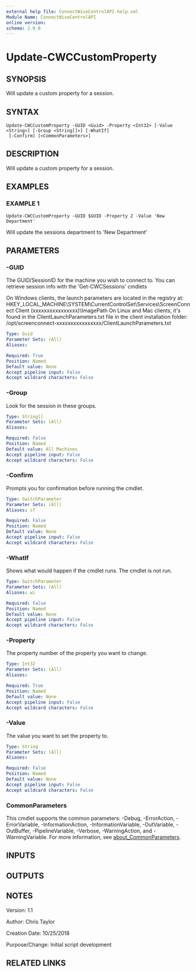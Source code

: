 ```yaml
---
external help file: ConnectWiseControlAPI-help.xml
Module Name: ConnectWiseControlAPI
online version:
schema: 2.0.0
---
```


# Update-CWCCustomProperty

## SYNOPSIS
Will update a custom property for a session.

## SYNTAX

```
Update-CWCCustomProperty -GUID <Guid> -Property <Int32> [-Value <String>] [-Group <String[]>] [-WhatIf]
 [-Confirm] [<CommonParameters>]
```

## DESCRIPTION
Will update a custom property for a session.

## EXAMPLES

### EXAMPLE 1
```
Update-CWCCustomProperty -GUID $GUID -Property 2 -Value 'New Department'
```

Will update the sessions department to 'New Department'

## PARAMETERS

### -GUID
The GUID/SessionID for the machine you wish to connect to.
You can retrieve session info with the 'Get-CWCSessions' cmdlets

On Windows clients, the launch parameters are located in the registry at:
    HKEY_LOCAL_MACHINE\SYSTEM\CurrentControlSet\Services\ScreenConnect Client (xxxxxxxxxxxxxxxx)\ImagePath
On Linux and Mac clients, it's found in the ClientLaunchParameters.txt file in the client installation folder:
    /opt/screenconnect-xxxxxxxxxxxxxxxx/ClientLaunchParameters.txt

```yaml
Type: Guid
Parameter Sets: (All)
Aliases:

Required: True
Position: Named
Default value: None
Accept pipeline input: False
Accept wildcard characters: False
```

### -Group
Look for the session in these groups.

```yaml
Type: String[]
Parameter Sets: (All)
Aliases:

Required: False
Position: Named
Default value: All Machines
Accept pipeline input: False
Accept wildcard characters: False
```

### -Confirm
Prompts you for confirmation before running the cmdlet.

```yaml
Type: SwitchParameter
Parameter Sets: (All)
Aliases: cf

Required: False
Position: Named
Default value: None
Accept pipeline input: False
Accept wildcard characters: False
```

### -WhatIf
Shows what would happen if the cmdlet runs. The cmdlet is not run.

```yaml
Type: SwitchParameter
Parameter Sets: (All)
Aliases: wi

Required: False
Position: Named
Default value: None
Accept pipeline input: False
Accept wildcard characters: False
```

### -Property
The property number of the property you want to change.

```yaml
Type: Int32
Parameter Sets: (All)
Aliases:

Required: True
Position: Named
Default value: None
Accept pipeline input: False
Accept wildcard characters: False
```

### -Value
The value you want to set the property to.

```yaml
Type: String
Parameter Sets: (All)
Aliases:

Required: False
Position: Named
Default value: None
Accept pipeline input: False
Accept wildcard characters: False
```

### CommonParameters
This cmdlet supports the common parameters: -Debug, -ErrorAction, -ErrorVariable, -InformationAction, -InformationVariable, -OutVariable, -OutBuffer, -PipelineVariable, -Verbose, -WarningAction, and -WarningVariable. For more information, see [about_CommonParameters](http://go.microsoft.com/fwlink/?LinkID=113216).

## INPUTS

## OUTPUTS

## NOTES
Version:        1.1

Author:         Chris Taylor

Creation Date:  10/25/2018

Purpose/Change: Initial script development

## RELATED LINKS
